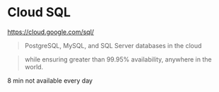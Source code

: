 # Cloud SQL

https://cloud.google.com/sql/

> PostgreSQL, MySQL, and SQL Server databases in the cloud

> while ensuring greater than 99.95% availability, anywhere in the world.

8 min not available every day